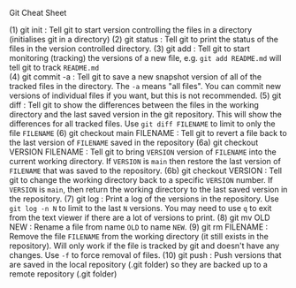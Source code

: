 Git Cheat Sheet

(1)  git init      : Tell git to start version controlling the files in a directory
                     (initialises git in a directory)
(2)  git status    : Tell git to print the status of the files in the version 
                     controlled directory.
(3)  git add       : Tell git to start monitoring (tracking) the versions of a new
                     file, e.g. `git add README.md` will tell git to track `README.md`   
(4)  git commit -a : Tell git to save a new snapshot version of all of the tracked
                     files in the directory. The `-a` means "all files". You can
                     commit new versions of individual files if you want, but this
                     is not recommended.
(5)  git diff      : Tell git to show the differences between the files in the working
                     directory and the last saved version in the git repository. This will
                     show the differences for all tracked files. Use
                     `git diff FILENAME` to limit to only the file `FILENAME`
(6) git checkout main FILENAME : Tell git to revert a file back to the last version of `FILENAME` 
                                 saved in the repository
(6a) git checkout VERSION FILENAME  : Tell git to bring `VERSION` version of `FILENAME` into the 
                                      current working directory. If `VERSION` is `main` then 
                                      restore the last version of `FILENAME` that was saved
                                      to the repository.
(6b) git checkout VERSION  : Tell git to change the working directory back to a specific `VERSION`
                             number. If `VERSION` is `main`, then return the working directory to
                             the last saved version in the repository.
(7)  git log               : Print a log of the versions in the repository. Use `git log -n N`
                             to limit to the last `N` versions. You may need to use `q` to exit
                             from the text viewer if there are a lot of versions to print.
(8)  git mv OLD NEW        : Rename a file from name `OLD` to name `NEW`.
(9)  git rm FILENAME       : Remove the file `FILENAME` from the working directory (it still exists
                             in the repository). Will only work if the file is tracked by
                             git and doesn't have any changes. Use `-f` to force removal of files.
(10) git push              : Push versions that are saved in the local repository (.git folder)
                             so they are backed up to a remote repository (.git folder)

